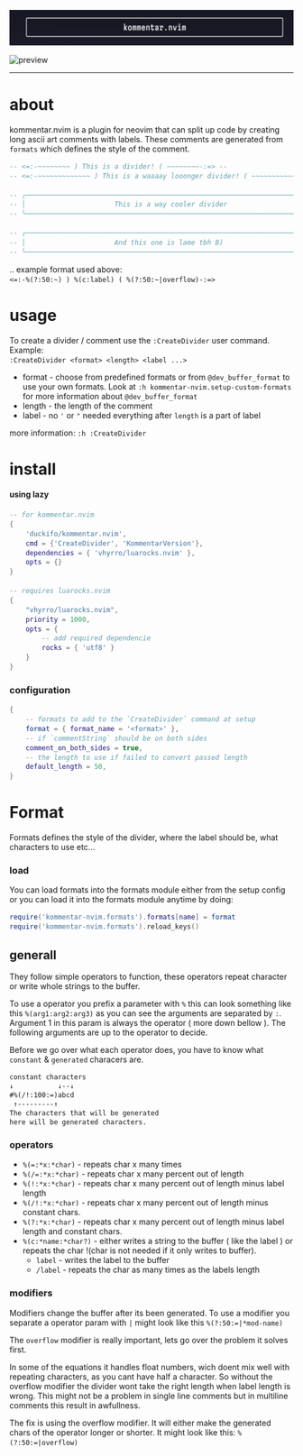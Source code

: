![banner](banner.png)

![preview](preview.gif)

---

# about

kommentar.nvim is a plugin for neovim that can split up
code by creating long ascii art comments with labels. These comments are generated 
from `formats` which defines the style of the comment.

```lua
-- <=:-~~~~~~~~ ) This is a divider! ( ~~~~~~~~-:=> --
-- <=:-~~~~~~~~~~~~~ ) This is a waaaay looonger divider! ( ~~~~~~~~~~~~-:=> --

-- ╭───────────────────────────────────────────────────────────────────────╮ --
-- │                      This is a way cooler divider                     │ --
-- ╰───────────────────────────────────────────────────────────────────────╯ --

-- ┌───────────────────────────────────────────────────────────────────────┐ --
-- │                      And this one is lame tbh B)                      │ --
-- └───────────────────────────────────────────────────────────────────────┘ --
```

 .. example format used above:\
 ` <=:-%(?:50:~) ) %(c:label) ( %(?:50:~|overflow)-:=> `

# usage

To create a divider / comment use the `:CreateDivider` user command. Example:\
`:CreateDivider <format> <length> <label ...>`
 - format - choose from predefined formats or from `@dev_buffer_format` to use your
 own formats. Look at `:h kommentar-nvim.setup-custom-formats` for more information about `@dev_buffer_format`
 - length - the length of the comment
 - label - no `'` or `"` needed everything after `length` is a part of label

 more information: `:h :CreateDivider`

# install

#### using lazy

```lua
-- for kommentar.nvim
{ 
    'duckifo/kommentar.nvim', 
    cmd = {'CreateDivider', 'KommentarVersion'}, 
    dependencies = { 'vhyrro/luarocks.nvim' },
    opts = {} 
}

-- requires luarocks.nvim
{
    "vhyrro/luarocks.nvim",
    priority = 1000,
    opts = {
        -- add required dependencie
        rocks = { 'utf8' }
    }
}
```

### configuration
```lua
{
    -- formats to add to the `CreateDivider` command at setup
    format = { format_name = '<format>' },
    -- if `commentString` should be on both sides
    comment_on_both_sides = true,
    -- the length to use if failed to convert passed length
    default_length = 50,
}
```

# Format
Formats defines the style of the divider, where the label should be, what characters to use etc...

### load

You can load formats into the formats module either from the setup config
or you can load it into the formats module anytime by doing:
```lua
require('kommentar-nvim.formats').formats[name] = format
require('kommentar-nvim.formats').reload_keys()
```

## generall

They follow simple operators to function, these operators repeat character or write whole strings to the buffer. 

To use a operator you prefix a parameter with `%` this can look something like this `%(arg1:arg2:arg3)` as you can see the arguments are separated by `:`. Argument 1 in this param is always the operator ( more down bellow ).
The following arguments are up to the operator to decide.

Before we go over what each operator does, you have to know what `constant` & `generated` characers are. 
```
constant characters
↓           ↓--↓
#%(/!:100:=)abcd
 ↑---------↑
The characters that will be generated 
here will be generated characters.
```

### operators
- `%(=:*x:*char)` - repeats char x many times
- `%(/=:*x:*char)` - repeats char x many percent out of length
- `%(!:*x:*char)` - repeats char x many percent out of length minus label length
- `%(/!:*x:*char)` - repeats char x many percent out of length minus constant chars.
- `%(?:*x:*char)` - repeats char x many percent out of length minus label length and constant chars.
- `%(c:*name:*char?)` - either writes a string to the buffer ( like the label ) or repeats the char !(char is not needed if it only writes to buffer).
    - `label` - writes the label to the buffer
    - `/label` - repeats the char as many times as the labels length

### modifiers
Modifiers change the buffer after its been generated. To use a modifier you separate a operator param with `|` might look like this `%(?:50:=|*mod-name)`

The `overflow` modifier is really important, lets go over the problem it solves first.

In some of the equations it handles float numbers, wich doent mix well with repeating characters, as you cant have half a character. So without the overflow modifier the divider wont take the right length when label length is wrong. This might not be a problem in single line comments but in multiline comments this result in awfullness.

The fix is using the overflow modifier. It will either make the generated chars of the operator longer or shorter. It might look like this:
`%(?:50:=|overflow)`
